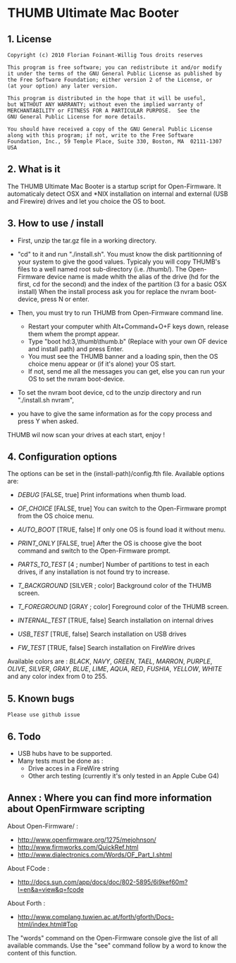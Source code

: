 # THUMB Ultimate Mac Booter

## 1. License

    Copyright (c) 2010 Florian Foinant-Willig Tous droits reserves

    This program is free software; you can redistribute it and/or modify
    it under the terms of the GNU General Public License as published by
    the Free Software Foundation; either version 2 of the License, or
    (at your option) any later version.

    This program is distributed in the hope that it will be useful,
    but WITHOUT ANY WARRANTY; without even the implied warranty of
    MERCHANTABILITY or FITNESS FOR A PARTICULAR PURPOSE.  See the
    GNU General Public License for more details.

    You should have received a copy of the GNU General Public License
    along with this program; if not, write to the Free Software
    Foundation, Inc., 59 Temple Place, Suite 330, Boston, MA  02111-1307  USA

## 2. What is it

The THUMB Ultimate Mac Booter is a startup script for Open-Firmware.
It automaticaly detect OSX and *NIX installation on internal and external (USB and Firewire) drives and let you choice the OS to boot.

## 3. How to use / install

  * First, unzip the tar.gz file in a working directory.
  * "cd" to it and run "./install.sh". You must know the disk partitionning of your system to give the good values.
Typicaly you will copy THUMB's files to a well named root sub-directory (i.e. /thumb/).
The Open-Firmware device name is made whith the alias of the drive (hd for the first, cd for the second) and the index of the partition (3 for a basic OSX install)
When the install process ask you for replace the nvram boot-device, press N or enter.

  * Then, you must try to run THUMB from Open-Firmware command line.
      * Restart your computer whith Alt+Command+O+F keys down, release them whem the prompt appear.
      * Type "boot hd:3,\thumb\thumb.b" (Replace with your own OF device and install path) and press Enter.
      * You must see the THUMB banner and a loading spin, then the OS choice menu appear or (if it's alone) your OS start.
      * If not, send me all the messages you can get, else you can run your OS to set the nvram boot-device.

  * To set the nvram boot device, cd to the unzip directory and run "./install.sh nvram",
  * you have to give the same information as for the copy process and press Y when asked.

THUMB wil now scan your drives at each start, enjoy !

## 4. Configuration options

The options can be set in the (install-path)/config.fth file.
Available options are:
- *DEBUG*             [FALSE, true]       Print informations when thumb load.
- *OF_CHOICE*         [FALSE, true]       You can switch to the Open-Firmware prompt from the OS choice menu.
- *AUTO_BOOT*         [TRUE, false]       If only one OS is found load it without menu.
- *PRINT_ONLY*        [FALSE, true]       After the OS is choose give the boot command and switch to the Open-Firmware prompt.
- *PARTS_TO_TEST*     [4 ; number]        Number of partitions to test in each drives, if any installation is not found try to increase.

- *T_BACKGROUND*      [SILVER ; color]    Background color of the THUMB screen.
- *T_FOREGROUND*      [GRAY ; color]      Foreground color of the THUMB screen.

- *INTERNAL_TEST*     [TRUE, false]       Search installation on internal drives
- *USB_TEST*          [TRUE, false]       Search installation on USB drives
- *FW_TEST*           [TRUE, false]       Search installation on FireWire drives

Available colors are :
    *BLACK*, *NAVY*, *GREEN*, *TAEL*, *MARRON*, *PURPLE*, *OLIVE*, *SILVER*, *GRAY*, *BLUE*, *LIME*, *AQUA*, *RED*, *FUSHIA*, *YELLOW*, *WHITE* and any color index from 0 to 255.

## 5. Known bugs

    Please use github issue

## 6. Todo

  * USB hubs have to be supported.
  * Many tests must be done as :
      * Drive acces in a FireWire string
      * Other arch testing (currently it's only tested in an Apple Cube G4)

## Annex : Where you can find more information about OpenFirmware scripting

About Open-Firmware/ :
  * http://www.openfirmware.org/1275/mejohnson/
  * http://www.firmworks.com/QuickRef.html
  * http://www.dialectronics.com/Words/OF_Part_I.shtml

About FCode :
  * http://docs.sun.com/app/docs/doc/802-5895/6i9kef60m?l=en&a=view&q=fcode

About Forth :
  * http://www.complang.tuwien.ac.at/forth/gforth/Docs-html/index.html#Top

The "words" command on the Open-Firmware console give the list of all available commands. Use the "see" command follow by a word to know the content of this function.
